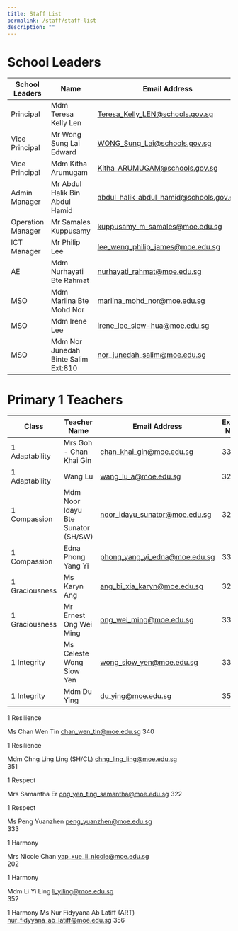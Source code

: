 ```yaml
---
title: Staff List
permalink: /staff/staff-list
description: ""
---
```

# School Leaders
| School Leaders | Name | Email Address | Extension Number |
| -------- | -------- | -------- | -------- |
| Principal | Mdm Teresa Kelly Len | Teresa_Kelly_LEN@schools.gov.sg | N/A  |
| Vice Principal | Mr Wong Sung Lai  Edward| WONG_Sung_Lai@schools.gov.sg| N/A
| Vice Principal 	 |Mdm Kitha Arumugam	|Kitha_ARUMUGAM@schools.gov.sg |NA |
Admin Manager|Mr Abdul Halik Bin Abdul Hamid|abdul_halik_abdul_hamid@schools.gov.sg|107|
Operation Manager|Mr Samales Kuppusamy|kuppusamy_m_samales@moe.edu.sg|104
ICT Manager|Mr Philip Lee|lee_weng_philip_james@moe.edu.sg|109
|AE   |Mdm Nurhayati Bte Rahmat| nurhayati_rahmat@moe.edu.sg | 103 |
| MSO	|Mdm Marlina Bte Mohd Nor |marlina_mohd_nor@moe.edu.sg |102
 MSO 	| Mdm Irene Lee |	irene_lee_siew-hua@moe.edu.sg | 802
 MSO|	Mdm Nor Junedah Binte Salim Ext:810 	|nor_junedah_salim@moe.edu.sg |801 
 
#  Primary 1 Teachers
 | Class | Teacher Name | Email Address | Extension Number |
| -------- | -------- | -------- | -------- |
|1 Adaptability | Mrs Goh  - Chan Khai Gin | chan_khai_gin@moe.edu.sg | 339
| 1 Adaptability | Wang Lu | wang_lu_a@moe.edu.sg | 328
| 1 Compassion | Mdm Noor Idayu Bte Sunator   (SH/SW) | noor_idayu_sunator@moe.edu.sg | 321
| 1 Compassion | Edna Phong Yang Yi | phong_yang_yi_edna@moe.edu.sg | 330
| 1 Graciousness | Ms Karyn Ang | ang_bi_xia_karyn@moe.edu.sg | 323
1 Graciousness | Mr Ernest Ong Wei Ming | ong_wei_ming@moe.edu.sg | 331
1 Integrity | Ms Celeste Wong Siow Yen| wong_siow_yen@moe.edu.sg |338
1 Integrity | Mdm Du Ying | du_ying@moe.edu.sg |350

1 Resilience

Ms Chan Wen Tin	chan_wen_tin@moe.edu.sg	
340

1 Resilience

Mdm Chng Ling Ling (SH/CL)	chng_ling_ling@moe.edu.sg	
351

1 Respect

Mrs Samantha Er	ong_yen_ting_samantha@moe.edu.sg
322

1 Respect

Ms Peng Yuanzhen	peng_yuanzhen@moe.edu.sg	
333

1  Harmony

Mrs Nicole Chan	yap_xue_li_nicole@moe.edu.sg	
202

1 Harmony

Mdm Li Yi Ling	li_yiling@moe.edu.sg	
352

 1 Harmony	 Ms Nur Fidyyana Ab Latiff (ART)	nur_fidyyana_ab_latiff@moe.edu.sg 
356
